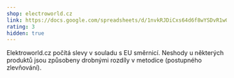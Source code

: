 ```yaml
---
shop: electroworld.cz
link: https://docs.google.com/spreadsheets/d/1nvkRJDiCxs64d6f8wYSDvR1wGsU7tYHiyGrCufLgYd8/edit?usp=sharing
rating: 3
hidden: true
---
```


Elektroworld.cz počítá slevy v souladu s EU směrnicí. Neshody u některých produktů jsou způsobeny drobnými rozdíly v metodice (postupného zlevňování).
